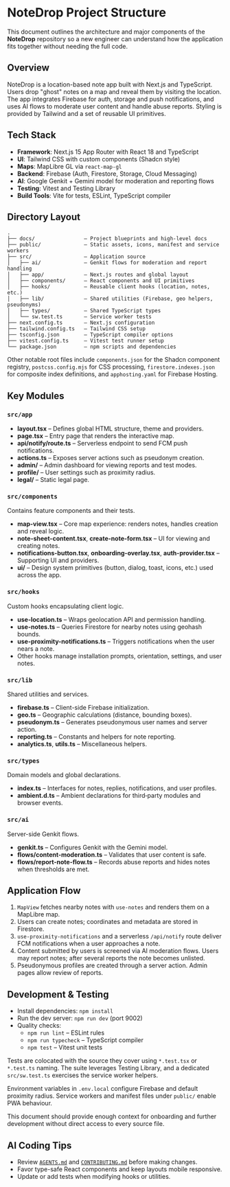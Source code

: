 # NoteDrop Project Structure

This document outlines the architecture and major components of the **NoteDrop** repository so a new engineer can understand how the application fits together without needing the full code.

## Overview

NoteDrop is a location-based note app built with Next.js and TypeScript. Users drop "ghost" notes on a map and reveal them by visiting the location. The app integrates Firebase for auth, storage and push notifications, and uses AI flows to moderate user content and handle abuse reports. Styling is provided by Tailwind and a set of reusable UI primitives.

## Tech Stack

- **Framework**: Next.js 15 App Router with React 18 and TypeScript
- **UI**: Tailwind CSS with custom components (Shadcn style)
- **Maps**: MapLibre GL via `react-map-gl`
- **Backend**: Firebase (Auth, Firestore, Storage, Cloud Messaging)
- **AI**: Google Genkit + Gemini model for moderation and reporting flows
- **Testing**: Vitest and Testing Library
- **Build Tools**: Vite for tests, ESLint, TypeScript compiler

## Directory Layout

```
.
├── docs/                – Project blueprints and high‑level docs
├── public/              – Static assets, icons, manifest and service workers
├── src/                 – Application source
│   ├── ai/              – Genkit flows for moderation and report handling
│   ├── app/             – Next.js routes and global layout
│   ├── components/      – React components and UI primitives
│   ├── hooks/           – Reusable client hooks (location, notes, etc.)
│   ├── lib/             – Shared utilities (Firebase, geo helpers, pseudonyms)
│   ├── types/           – Shared TypeScript types
│   └── sw.test.ts       – Service worker tests
├── next.config.ts       – Next.js configuration
├── tailwind.config.ts   – Tailwind CSS setup
├── tsconfig.json        – TypeScript compiler options
├── vitest.config.ts     – Vitest test runner setup
└── package.json         – npm scripts and dependencies
```

Other notable root files include `components.json` for the Shadcn component registry, `postcss.config.mjs` for CSS processing,
`firestore.indexes.json` for composite index definitions, and `apphosting.yaml` for Firebase Hosting.

## Key Modules

### `src/app`
- **layout.tsx** – Defines global HTML structure, theme and providers.
- **page.tsx** – Entry page that renders the interactive map.
- **api/notify/route.ts** – Serverless endpoint to send FCM push notifications.
- **actions.ts** – Exposes server actions such as pseudonym creation.
- **admin/** – Admin dashboard for viewing reports and test modes.
- **profile/** – User settings such as proximity radius.
- **legal/** – Static legal page.

### `src/components`
Contains feature components and their tests.
- **map-view.tsx** – Core map experience: renders notes, handles creation and reveal logic.
- **note-sheet-content.tsx**, **create-note-form.tsx** – UI for viewing and creating notes.
- **notifications-button.tsx**, **onboarding-overlay.tsx**, **auth-provider.tsx** – Supporting UI and providers.
- **ui/** – Design system primitives (button, dialog, toast, icons, etc.) used across the app.

### `src/hooks`
Custom hooks encapsulating client logic.
- **use-location.ts** – Wraps geolocation API and permission handling.
- **use-notes.ts** – Queries Firestore for nearby notes using geohash bounds.
- **use-proximity-notifications.ts** – Triggers notifications when the user nears a note.
- Other hooks manage installation prompts, orientation, settings, and user notes.

### `src/lib`
Shared utilities and services.
- **firebase.ts** – Client-side Firebase initialization.
- **geo.ts** – Geographic calculations (distance, bounding boxes).
- **pseudonym.ts** – Generates pseudonymous user names and server action.
- **reporting.ts** – Constants and helpers for note reporting.
- **analytics.ts**, **utils.ts** – Miscellaneous helpers.

### `src/types`
Domain models and global declarations.
- **index.ts** – Interfaces for notes, replies, notifications, and user profiles.
- **ambient.d.ts** – Ambient declarations for third‑party modules and browser events.

### `src/ai`
Server-side Genkit flows.
- **genkit.ts** – Configures Genkit with the Gemini model.
- **flows/content-moderation.ts** – Validates that user content is safe.
- **flows/report-note-flow.ts** – Records abuse reports and hides notes when thresholds are met.

## Application Flow
1. `MapView` fetches nearby notes with `use-notes` and renders them on a MapLibre map.
2. Users can create notes; coordinates and metadata are stored in Firestore.
3. `use-proximity-notifications` and a serverless `/api/notify` route deliver FCM notifications when a user approaches a note.
4. Content submitted by users is screened via AI moderation flows. Users may report notes; after several reports the note becomes unlisted.
5. Pseudonymous profiles are created through a server action. Admin pages allow review of reports.

## Development & Testing
- Install dependencies: `npm install`
- Run the dev server: `npm run dev` (port 9002)
- Quality checks:
  - `npm run lint` – ESLint rules
  - `npm run typecheck` – TypeScript compiler
  - `npm test` – Vitest unit tests

Tests are colocated with the source they cover using `*.test.tsx` or `*.test.ts` naming. The suite leverages Testing Library, and a dedicated `src/sw.test.ts` exercises the service worker helpers.

Environment variables in `.env.local` configure Firebase and default proximity radius. Service workers and manifest files under `public/` enable PWA behaviour.

This document should provide enough context for onboarding and further development without direct access to every source file.
 
## AI Coding Tips

- Review [`AGENTS.md`](AGENTS.md) and [`CONTRIBUTING.md`](CONTRIBUTING.md) before making changes.
- Favor type-safe React components and keep layouts mobile responsive.
- Update or add tests when modifying hooks or utilities.
